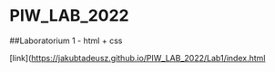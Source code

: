 # PIW_LAB_2022

##Laboratorium 1 - html + css

[link](https://jakubtadeusz.github.io/PIW_LAB_2022/Lab1/index.html
